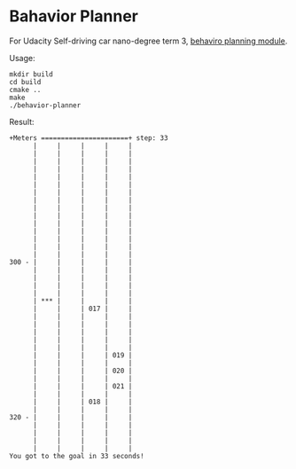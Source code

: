 # Bahavior Planner
For Udacity Self-driving car nano-degree term 3, [behaviro planning module](https://classroom.udacity.com/nanodegrees/nd013/parts/6047fe34-d93c-4f50-8336-b70ef10cb4b2/modules/27800789-bc8e-4adc-afe0-ec781e82ceae/lessons/56274ea4-277d-4d1e-bd95-ce5afbad64fd/concepts/2c4a8fdd-4072-425f-b5ae-95849d5fd4d8).

Usage:
```
mkdir build
cd build
cmake ..
make
./behavior-planner
```
Result:
```
+Meters ======================+ step: 33
      |     |     |     |     |
      |     |     |     |     |
      |     |     |     |     |
      |     |     |     |     |
      |     |     |     |     |
      |     |     |     |     |
      |     |     |     |     |
      |     |     |     |     |
      |     |     |     |     |
      |     |     |     |     |
      |     |     |     |     |
      |     |     |     |     |
      |     |     |     |     |
      |     |     |     |     |
      |     |     |     |     |
300 - |     |     |     |     |
      |     |     |     |     |
      |     |     |     |     |
      |     |     |     |     |
      |     |     |     |     |
      | *** |     |     |     |
      |     |     | 017 |     |
      |     |     |     |     |
      |     |     |     |     |
      |     |     |     |     |
      |     |     |     |     |
      |     |     |     |     |
      |     |     |     | 019 |
      |     |     |     |     |
      |     |     |     | 020 |
      |     |     |     |     |
      |     |     |     | 021 |
      |     |     |     |     |
      |     |     | 018 |     |
      |     |     |     |     |
320 - |     |     |     |     |
      |     |     |     |     |
      |     |     |     |     |
      |     |     |     |     |
      |     |     |     |     |
You got to the goal in 33 seconds!
```
